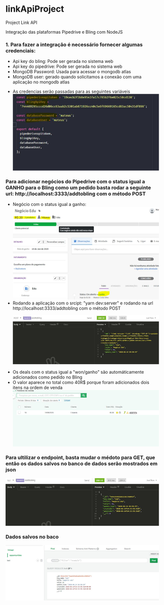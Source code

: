 # linkApiProject

Project Link API

Integração das plataformas Pipedrive e Bling com NodeJS

<h3>1. Para fazer a integração é necessário fornecer algumas credenciais:</h3>
  <ul>
    <li>Api key do bling: Pode ser gerada no sistema web</li>
    <li>Api key do pipedrive: Pode ser gerada no sistema web</li>
    <li>MongoDB Password: Usada para acessar o mongodb atlas</li>
    <li>MongoDB user: gerado quando solicitamos a conexão com uma aplicação no mongodb atlas</li>
  </ul>
  <ul>
    <li>As credencias serão passadas para as seguintes variáveis</li>
    <img src="./src/img/cred.JPG">
  </ul>
<h3>Para adicionar negócios do Pipedrive com o status igual a GANHO para o Bling como um pedido basta rodar a seguinte url: http://localhost:3333/addtobling  com o método POST</h3>
<ul>
  <li>Negócio com o status igual a ganho:</li>
  <img src="./src/img/ganho.JPG">
  <li>Rodando a aplicação com o srcipt: "yarn dev:server" e rodando na url http://localhost:3333/addtobling com o método POST <p>
  <img src="./src/img/insomnia.JPG">
  <li>Os deals com o status igual a "won/ganho" são automáticamente adicionados como pedido no Bling</li>
  <li>O valor aparece no total como 40R$ porque foram adicionados dois itens na ordem de venda</li>
  <img src="./src/img/bling.JPG">
</ul>
<h3>Para ultilizar o endpoint, basta mudar o médoto para GET, que então os dados salvos no banco de dados serão mostrados em json</h3>
<img src="./src/img/endpoint.JPG">
<h3>Dados salvos no baco</h3>
<img src="./src/img/mongodb.JPG">
